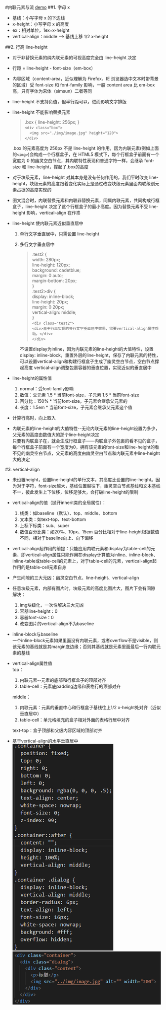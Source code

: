 #内联元素与流  [demo](https://fallingleaves.github.io/css-world/page/第五章-内联元素与流.html)
##1. 字母 x

* 基线：小写字母 x 的下边线
* x-height：小写字母 x 的高度
* ex：相对单位，1ex=x-height
* vertical-align：middle ——> 基线上移 1/2 x-height

##2. 行高 line-height

* 对于非替换元素的纯内联元素的可视高度完全由 line-height 决定
* 行距 = line-height - font-size（em-box）
* 内容区域（content-area，近似理解为 Firefox、IE 浏览器选中文本时带背景的区域）受 font-size 和 font-family 影响，一般 content area 比 em-box 高，只有字体为宋体（simsun）二者等同
* line-height 不支持负值，但半行距可以，进而影响文字排版
* line-height 不能影响替换元素

  > .box {
      line-height: 256px;
  }  
  `<div class="box">`  
  &nbsp;&nbsp;&nbsp;&nbsp;`<img src="./img/image.jpg" height="120">`  
  `</div>`

  .box 的元素高度为 256px 不是 line-height 的作用，因为内联元素(例如上面的`<img>`)会构成一个行框盒子，在 HTML5 模式下，每个行框盒子前面有一个宽度为 0 的幽灵空白节点，其内联特性表现和普通字符一样，会继承 font-size 和 line-height，撑起了.box的高度

* 对于块级元素，line-height 对其本身是没有任何作用的，我们平时改变 line-height，块级元素的高度跟着变化实际上是通过改变块级元素里面内联级别元素占据的高度实现的
* 图文混合时，内联替换元素和内联非替换元素，同属内联元素，共同构成行框盒子，line-height 决定了这个行框盒子的最小高度。因为替换元素不受 line-height 影响，vertical-align 在作祟
* line-height 使内联元素近似垂直居中
  1.  单行文字垂直居中，只需设置 line-height
  2.  多行文字垂直居中  
       > .test2 {  
      width: 280px;  
      line-height: 120px;  
      background: cadetblue;  
      margin: 0 auto;  
      margin-bottom: 20px;  
      }  
       .test2>div {  
      display: inline-block;  
      line-height: 20px;  
      margin: 0 20px;  
      vertical-align: middle;  
      }  
       `<div class="test2">`  
       `<div>基于行高实现的多行文字垂直居中效果，需要vertical-align属性帮助。</div>`  
       `</div>`  
      
      不设置display为inline，因为内联元素的line-height的大值特性，设置display: inline-block，重置外层的line-height，保存了内联元素的特性，可以设置vertical-align和构建行框盒子生成了幽灵空白节点，空白节点撑起高度
      vertical-align调整包裹容器的垂直位置，实现近似的垂直居中
* line-height的属性值
  1. normal：受font-family影响
  2. 数值：父元素 1.5 * 当前font-size，子元素 1.5 * 当前font-size
  3. 百分比：150% * 当前font-size，子元素会继承父元素的
  4. 长度：1.5em * 当前font-size，子元素会继承父元素这个值
* 计算行高时，向上取入
* 内联元素的line-height的大值特性--无论内联元素的line-height设置为多少，父元素的高度由数值大的那个line-height决定  
  只要有内联盒子在，就会生成行框盒子——内联盒子外包裹的看不见的盒子，每个行框盒子前面有一个宽度为0，拥有该元素的font-size和line-height的看不见的幽灵空白节点，父元素的高度由幽灵空白节点和内联元素中line-height大的决定

#3. vertical-align  
  * 未设置height，设置line-height的单行文本，其高度比设置的line-height。因为对于字符，font-size越大，基线位置越往下，幽灵空白节点基线和文本基线不一，彼此发生上下位移，位移足够大，会打破line-height的限制
  * vertical-align的值（抛开inherit类的全局属性）：  
    1. 线类：如baseline（默认）、top、middle、bottom
    2. 文本类：如text-top、text-bottom
    3. 上标下标类：sub、super
    4. 数值百分比类：如20%、10px、15em  百分比相对于line-height根据数值不同，相对于baseline向上、向下偏移
  * vertical-align起作用的前提：只能应用内联元素和display为table-cell的元素，即vertical-align属性只能作用在display计算值为inline、inline-block、inline-table或table-cell的元素上，对于table-cell的元素，vertical-align起作用的是table-cell元素自身
  * 产生间隙的三大元凶：幽灵空白节点、line-height、vertical-align
  * 任意块级元素，内部有图片时，块级元素的高度比图片大，图片下会有间隙  
    解决：
    1. img块级化，一次性解决三大元凶
    2. 容器line-height：0
    3. 容器font-size：0
    4. 改变图片的vertical-align不为baseline
  * inline-block与baseline  
    一个inline-block元素如果里面没有内联元素，或者overflow不是visible，则该元素的基线就是其margin底边缘；否则其基线就是元素里面最后一行内联元素的基线
  * vertical-align属性值  
    top：  
      1. 内联元素--元素的底部和行框盒子的顶部对齐  
      2. table-cell：元素底padding边缘和表格行的顶部对齐  

    middle：  
      1. 内联元素：元素的垂直中心和行框盒子基线往上1/2 x-height处对齐（近似垂直居中）
      2. table-cell：单元格填充的盒子相对外面的表格行居中对齐  

    text-top：盒子顶部和父级内容区域的顶部对齐
  * 基于vertical-align的水平垂直居中  
    <img src="./img/css.png">
    <img src="./img/html.png">
    
